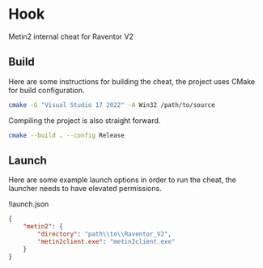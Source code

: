 # Hook
Metin2 internal cheat for Raventor V2

## Build

Here are some instructions for building the cheat, the project uses CMake for build configuration.

```sh
cmake -G "Visual Studio 17 2022" -A Win32 /path/to/source
```

Compiling the project is also straight forward.

```sh
cmake --build . --config Release
```

## Launch

Here are some example launch options in order to run the cheat, the launcher needs to have elevated permissions.

!launch.json
```json
{
    "metin2": {
		"directory": "path\\to\\Raventor_V2",
		"metin2client.exe": "metin2client.exe"
    }
}
```
